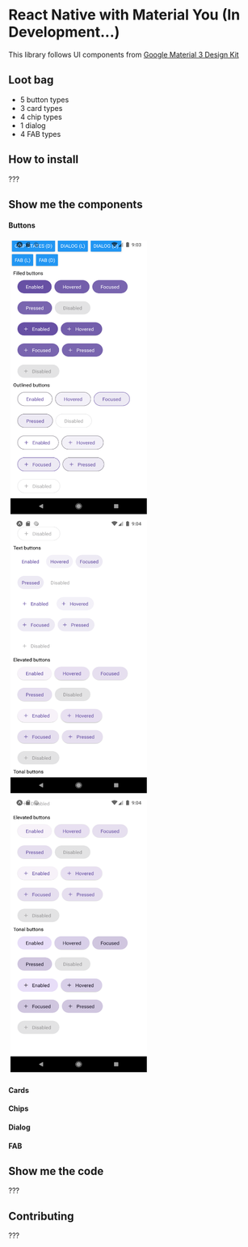 # React Native with Material You (In Development...)

This library follows UI components
from [Google Material 3 Design Kit](https://www.figma.com/community/file/1035203688168086460)

## Loot bag

* 5 button types
* 3 card types
* 4 chip types
* 1 dialog
* 4 FAB types

## How to install

???

## Show me the components

#### Buttons

<p float="left">
  <img src="screenshots/button-1.png" width="270" height="540" style="margin:4px"/>
  <img src="screenshots/button-2.png" width="270" height="540" style="margin:4px"/>
  <img src="screenshots/button-3.png" width="270" height="540" style="margin:4px"/>
</p>

#### Cards

#### Chips

#### Dialog

#### FAB

## Show me the code

???

## Contributing

???